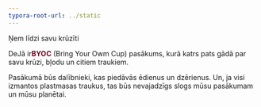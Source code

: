 ```yaml
---
typora-root-url: ../static
---
```


Ņem līdzi savu krūzīti

DeJā ir<span style="color:#77011e;">**BYOC**</span> (Bring Your Owm Cup) pasākums, kurā katrs pats gādā par savu krūzi, bļodu un citiem traukiem.

Pasākumā būs dalībnieki, kas piedāvās ēdienus un dzērienus. Un, ja visi izmantos plastmasas traukus, tas būs nevajadzīgs slogs mūsu pasākumam un mūsu planētai.